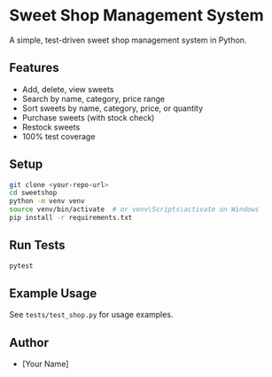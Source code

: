 # Sweet Shop Management System

A simple, test-driven sweet shop management system in Python.

## Features

- Add, delete, view sweets
- Search by name, category, price range
- Sort sweets by name, category, price, or quantity
- Purchase sweets (with stock check)
- Restock sweets
- 100% test coverage

## Setup

```sh
git clone <your-repo-url>
cd sweetshop
python -m venv venv
source venv/bin/activate  # or venv\Scripts\activate on Windows
pip install -r requirements.txt
```

## Run Tests

```sh
pytest
```

## Example Usage

See `tests/test_shop.py` for usage examples.

## Author

- [Your Name]
